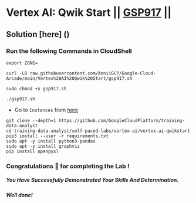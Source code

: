 # Vertex AI: Qwik Start || [GSP917](https://www.cloudskillsboost.google/focuses/18940?parent=catalog) ||

## Solution [here] ()

### Run the following Commands in CloudShell

```
export ZONE=
```
```
curl -LO raw.githubusercontent.com/AnniiGCP/Google-Cloud-Arcade/main/Vertex%20AI%20Qwik%20Start/gsp917.sh

sudo chmod +x gsp917.sh

./gsp917.sh
```

* Go to `Instances` from [here](https://console.cloud.google.com/vertex-ai/workbench/instances?)

```
git clone --depth=1 https://github.com/GoogleCloudPlatform/training-data-analyst
cd training-data-analyst/self-paced-labs/vertex-ai/vertex-ai-qwikstart
pip3 install --user -r requirements.txt
sudo apt -y install python3-pandas
sudo apt -y install graphviz
pip install openpyxl
```
### Congratulations 🎉 for completing the Lab !

##### *You Have Successfully Demonstrated Your Skills And Determination.*

#### *Well done!*

 

 
